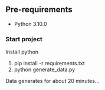 ## Pre-requirements

- Python 3.10.0

### Start project

Install python 
1) pip install -r requirements.txt
2) python generate_data.py

Data generates for about 20 minutes...
